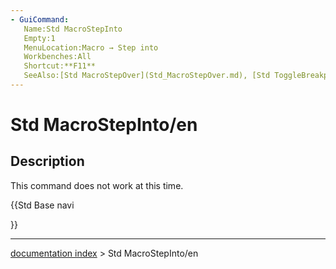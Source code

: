 ```yaml
---
- GuiCommand:
   Name:Std MacroStepInto
   Empty:1
   MenuLocation:Macro → Step into
   Workbenches:All
   Shortcut:**F11**
   SeeAlso:[Std MacroStepOver](Std_MacroStepOver.md), [Std ToggleBreakpoint](Std_ToggleBreakpoint.md)
---
```


# Std MacroStepInto/en

## Description

This command does not work at this time.





{{Std Base navi

}}

---
[documentation index](../README.md) > Std MacroStepInto/en
